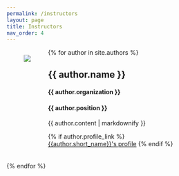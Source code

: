 ```yaml
---
permalink: /instructors
layout: page
title: Instructors
nav_order: 4
---
```

<!----- <h1>Instructors</h1> ---->
<!--
  {% for author in site.authors %}
  <section>
	<figure style="float:left" class="image is-128x128">
		<img class="is-rounded" src="{{ site.baseurl }}/assets/img/{{ author.picture }}">
	</figure>
    <div style="margin-left: 200px">
    	<h2>{{ author.name }}</h2>
    	<h4>{{ author.organization }}</h4>
    	<h4>{{ author.position }}</h4>
    	<p>{{ author.content | markdownify }}</p>
      {% if author.profile_link %}<br><a href="{{author.profile_link}}">{{author.short_name}}'s profile</a> {% endif %}
    </div>
  <br><br>
  {% endfor %}
  </section>
-->
  <section class="px-4">
  {% for author in site.authors %}
	<figure class="image is-128x128" style="float:left" >
		<img class="is-rounded" src="{{ site.baseurl }}/assets/img/{{ author.picture }}">
	</figure>
    <div class="px-4" style="overflow: auto">
    	<h2>{{ author.name }}</h2>
    	<h4>{{ author.organization }}</h4>
    	<h4>{{ author.position }}</h4>
    	<p>{{ author.content | markdownify }}</p>
      {% if author.profile_link %}<br><a href="{{author.profile_link}}">{{author.short_name}}'s profile</a> {% endif %}
    </div>
  <br><br>
  {% endfor %}
  </section>
